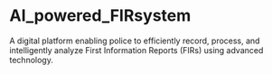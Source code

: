 # AI_powered_FIRsystem
A digital platform enabling police to efficiently record, process, and intelligently analyze First Information Reports (FIRs) using advanced technology.
